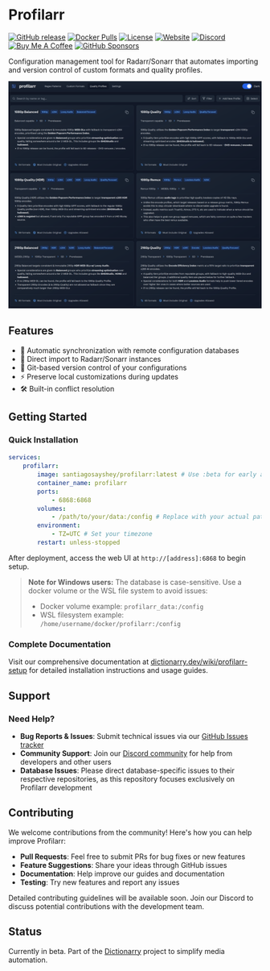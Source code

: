 # Profilarr

[![GitHub release](https://img.shields.io/github/v/release/Dictionarry-Hub/profilarr?color=blue)](https://github.com/Dictionarry-Hub/profilarr/releases)
[![Docker Pulls](https://img.shields.io/docker/pulls/santiagosayshey/profilarr?color=blue)](https://hub.docker.com/r/santiagosayshey/profilarr)
[![License](https://img.shields.io/github/license/Dictionarry-Hub/profilarr?color=blue)](https://github.com/Dictionarry-Hub/profilarr/blob/main/LICENSE)
[![Website](https://img.shields.io/badge/Website-dictionarry.dev-blue)](https://dictionarry.dev/)
[![Discord](https://img.shields.io/discord/1202375791556431892?color=blue&logo=discord&logoColor=white)](https://discord.com/invite/Y9TYP6jeYZ)
[![Buy Me A Coffee](https://img.shields.io/badge/Buy%20Me%20A%20Coffee-Support-blue?logo=buy-me-a-coffee)](https://www.buymeacoffee.com/santiagosayshey)
[![GitHub Sponsors](https://img.shields.io/badge/GitHub%20Sponsors-Support-blue?logo=github-sponsors)](https://github.com/sponsors/Dictionarry-Hub)

Configuration management tool for Radarr/Sonarr that automates importing and version control of custom formats and quality profiles.

![Profilarr Preview](.github/images/preview.png)

## Features

-   🔄 Automatic synchronization with remote configuration databases
-   🎯 Direct import to Radarr/Sonarr instances
-   🔧 Git-based version control of your configurations
-   ⚡ Preserve local customizations during updates
-   🛠️ Built-in conflict resolution

## Getting Started

### Quick Installation

```yaml
services:
    profilarr:
        image: santiagosayshey/profilarr:latest # Use :beta for early access to new features
        container_name: profilarr
        ports:
            - 6868:6868
        volumes:
            - /path/to/your/data:/config # Replace with your actual path
        environment:
            - TZ=UTC # Set your timezone
        restart: unless-stopped
```

After deployment, access the web UI at `http://[address]:6868` to begin setup.

> **Note for Windows users:** The database is case-sensitive. Use a docker volume or the WSL file system to avoid issues:
>
> -   Docker volume example: `profilarr_data:/config`
> -   WSL filesystem example: `/home/username/docker/profilarr:/config`

### Complete Documentation

Visit our comprehensive documentation at [dictionarry.dev/wiki/profilarr-setup](https://dictionarry.dev/wiki/profilarr-setup) for detailed installation instructions and usage guides.

## Support

### Need Help?

-   **Bug Reports & Issues**: Submit technical issues via our [GitHub Issues tracker](https://github.com/Dictionarry-Hub/profilarr/issues)
-   **Community Support**: Join our [Discord community](https://discord.com/invite/Y9TYP6jeYZ) for help from developers and other users
-   **Database Issues**: Please direct database-specific issues to their respective repositories, as this repository focuses exclusively on Profilarr development

## Contributing

We welcome contributions from the community! Here's how you can help improve Profilarr:

-   **Pull Requests**: Feel free to submit PRs for bug fixes or new features
-   **Feature Suggestions**: Share your ideas through GitHub issues
-   **Documentation**: Help improve our guides and documentation
-   **Testing**: Try new features and report any issues

Detailed contributing guidelines will be available soon. Join our Discord to discuss potential contributions with the development team.

## Status

Currently in beta. Part of the [Dictionarry](https://github.com/Dictionarry-Hub) project to simplify media automation.
